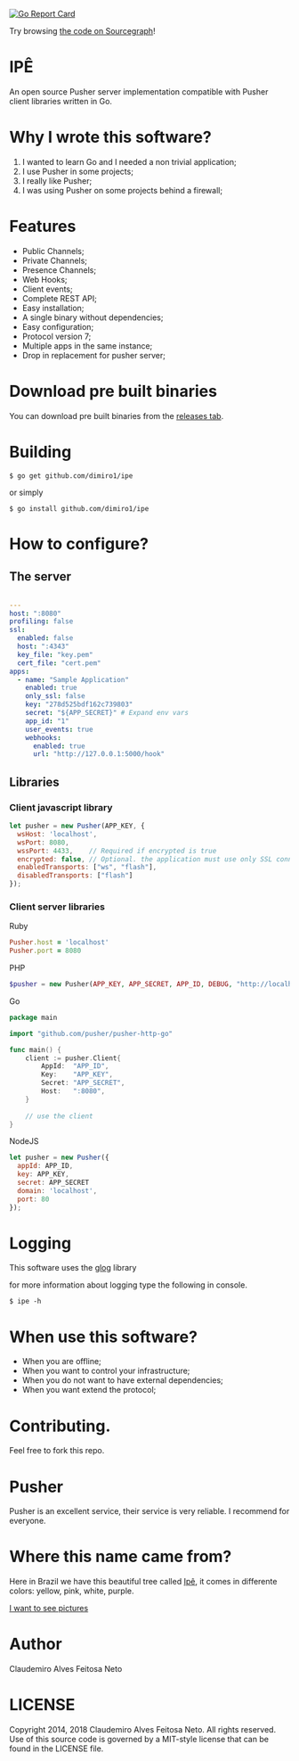 [![Go Report Card](https://goreportcard.com/badge/github.com/dimiro1/ipe)](https://goreportcard.com/report/github.com/dimiro1/ipe)

Try browsing [the code on Sourcegraph](https://sourcegraph.com/github.com/dimiro1/ipe)!

# IPÊ

An open source Pusher server implementation compatible with Pusher client libraries written in Go.

# Why I wrote this software?

1. I wanted to learn Go and I needed a non trivial application;
2. I use Pusher in some projects;
3. I really like Pusher;
4. I was using Pusher on some projects behind a firewall;

# Features

* Public Channels;
* Private Channels;
* Presence Channels;
* Web Hooks;
* Client events;
* Complete REST API;
* Easy installation;
* A single binary without dependencies;
* Easy configuration;
* Protocol version 7;
* Multiple apps in the same instance;
* Drop in replacement for pusher server;

# Download pre built binaries

You can download pre built binaries from the [releases tab](https://github.com/dimiro1/ipe/releases).

# Building

```console
$ go get github.com/dimiro1/ipe
```

or simply

```console
$ go install github.com/dimiro1/ipe
```

# How to configure?

## The server

```yaml

---
host: ":8080"
profiling: false
ssl:
  enabled: false
  host: ":4343"
  key_file: "key.pem"
  cert_file: "cert.pem"
apps:
  - name: "Sample Application"
    enabled: true
    only_ssl: false
    key: "278d525bdf162c739803"
    secret: "${APP_SECRET}" # Expand env vars
    app_id: "1"
    user_events: true
    webhooks:
      enabled: true
      url: "http://127.0.0.1:5000/hook"

```

## Libraries

### Client javascript library

```javascript
let pusher = new Pusher(APP_KEY, {
  wsHost: 'localhost',
  wsPort: 8080,
  wssPort: 4433,    // Required if encrypted is true
  encrypted: false, // Optional. the application must use only SSL connections
  enabledTransports: ["ws", "flash"],
  disabledTransports: ["flash"]
});
```

### Client server libraries

Ruby

```ruby
Pusher.host = 'localhost'
Pusher.port = 8080
```

PHP

```php
$pusher = new Pusher(APP_KEY, APP_SECRET, APP_ID, DEBUG, "http://localhost", "8080");
```

Go

```go
package main

import "github.com/pusher/pusher-http-go"

func main() {
	client := pusher.Client{
        AppId:  "APP_ID",
        Key:    "APP_KEY",
        Secret: "APP_SECRET",
        Host:   ":8080",
    }
	
	// use the client
}
```

NodeJS

```javascript
let pusher = new Pusher({
  appId: APP_ID,
  key: APP_KEY,
  secret: APP_SECRET
  domain: 'localhost',
  port: 80
});

```

# Logging

This software uses the [glog](https://github.com/golang/glog) library

for more information about logging type the following in console.

```console
$ ipe -h
```

# When use this software?

* When you are offline;
* When you want to control your infrastructure;
* When you do not want to have external dependencies;
* When you want extend the protocol;

# Contributing.

Feel free to fork this repo.

# Pusher

Pusher is an excellent service, their service is very reliable. I recommend for everyone.

# Where this name came from?

Here in Brazil we have this beautiful tree called [Ipê](http://en.wikipedia.org/wiki/Tabebuia_aurea), it comes in differente colors: yellow, pink, white, purple.

[I want to see pictures](https://www.flickr.com/search/?q=ipe)

# Author

Claudemiro Alves Feitosa Neto

# LICENSE

Copyright 2014, 2018 Claudemiro Alves Feitosa Neto. All rights reserved.
Use of this source code is governed by a MIT-style
license that can be found in the LICENSE file.

